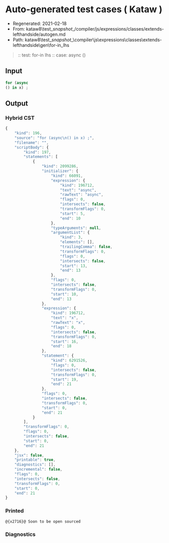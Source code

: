 # Auto-generated test cases ( Kataw )
- Regenerated: 2021-02-18
- From: kataw8\test\__snapshot__/compiler/js/expressions/classes/extends-lefthandside/autogen.md
- Path: kataw8\test\__snapshot__\compiler\js\expressions\classes\extends-lefthandside\gen\for-in_lhs
> :: test: for-in lhs
> :: case: async
>          ()
## Input

`````js
for (async
() in x) ;
`````

## Output


### Hybrid CST


```javascript
{
    "kind": 196,
    "source": "for (async\n() in x) ;",
    "filename": "",
    "scriptBody": {
        "kind": 197,
        "statements": [
            {
                "kind": 2099286,
                "initializer": {
                    "kind": 66091,
                    "expression": {
                        "kind": 196712,
                        "text": "async",
                        "rawText": "async",
                        "flags": 0,
                        "intersects": false,
                        "transformFlags": 0,
                        "start": 5,
                        "end": 10
                    },
                    "typeArguments": null,
                    "argumentList": {
                        "kind": 3,
                        "elements": [],
                        "trailingComma": false,
                        "transformFlags": 0,
                        "flags": 0,
                        "intersects": false,
                        "start": 13,
                        "end": 13
                    },
                    "flags": 0,
                    "intersects": false,
                    "transformFlags": 0,
                    "start": 10,
                    "end": 13
                },
                "expression": {
                    "kind": 196712,
                    "text": "x",
                    "rawText": "x",
                    "flags": 0,
                    "intersects": false,
                    "transformFlags": 0,
                    "start": 16,
                    "end": 18
                },
                "statement": {
                    "kind": 6291526,
                    "flags": 0,
                    "intersects": false,
                    "transformFlags": 0,
                    "start": 19,
                    "end": 21
                },
                "flags": 0,
                "intersects": false,
                "transformFlags": 0,
                "start": 0,
                "end": 21
            }
        ],
        "transformFlags": 0,
        "flags": 0,
        "intersects": false,
        "start": 0,
        "end": 21
    },
    "jsx": false,
    "printable": true,
    "diagnostics": [],
    "incremental": false,
    "flags": 0,
    "intersects": false,
    "transformFlags": 0,
    "start": 0,
    "end": 21
}
```

### Printed


```javascript
@{x2716}@ Soon to be open sourced
```

### Diagnostics


```javascript

```

